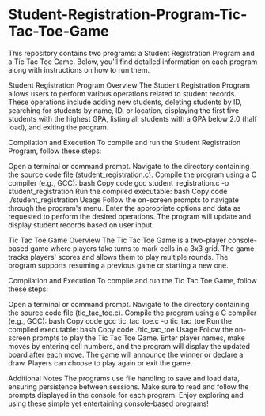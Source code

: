 # Student-Registration-Program-Tic-Tac-Toe-Game
This repository contains two programs: a Student Registration Program and a Tic Tac Toe Game. Below, you'll find detailed information on each program along with instructions on how to run them.

Student Registration Program
Overview
The Student Registration Program allows users to perform various operations related to student records. These operations include adding new students, deleting students by ID, searching for students by name, ID, or location, displaying the first five students with the highest GPA, listing all students with a GPA below 2.0 (half load), and exiting the program.

Compilation and Execution
To compile and run the Student Registration Program, follow these steps:

Open a terminal or command prompt.
Navigate to the directory containing the source code file (student_registration.c).
Compile the program using a C compiler (e.g., GCC):
bash
Copy code
gcc student_registration.c -o student_registration
Run the compiled executable:
bash
Copy code
./student_registration
Usage
Follow the on-screen prompts to navigate through the program's menu. Enter the appropriate options and data as requested to perform the desired operations. The program will update and display student records based on user input.

Tic Tac Toe Game
Overview
The Tic Tac Toe Game is a two-player console-based game where players take turns to mark cells in a 3x3 grid. The game tracks players' scores and allows them to play multiple rounds. The program supports resuming a previous game or starting a new one.

Compilation and Execution
To compile and run the Tic Tac Toe Game, follow these steps:

Open a terminal or command prompt.
Navigate to the directory containing the source code file (tic_tac_toe.c).
Compile the program using a C compiler (e.g., GCC):
bash
Copy code
gcc tic_tac_toe.c -o tic_tac_toe
Run the compiled executable:
bash
Copy code
./tic_tac_toe
Usage
Follow the on-screen prompts to play the Tic Tac Toe Game. Enter player names, make moves by entering cell numbers, and the program will display the updated board after each move. The game will announce the winner or declare a draw. Players can choose to play again or exit the game.

Additional Notes
The programs use file handling to save and load data, ensuring persistence between sessions.
Make sure to read and follow the prompts displayed in the console for each program.
Enjoy exploring and using these simple yet entertaining console-based programs!
